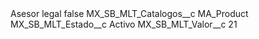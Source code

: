 <?xml version="1.0" encoding="UTF-8"?>
<CustomMetadata xmlns="http://soap.sforce.com/2006/04/metadata" xmlns:xsi="http://www.w3.org/2001/XMLSchema-instance" xmlns:xsd="http://www.w3.org/2001/XMLSchema">
    <label>Asesor legal</label>
    <protected>false</protected>
    <values>
        <field>MX_SB_MLT_Catalogos__c</field>
        <value xsi:type="xsd:string">MA_Product</value>
    </values>
    <values>
        <field>MX_SB_MLT_Estado__c</field>
        <value xsi:type="xsd:string">Activo</value>
    </values>
    <values>
        <field>MX_SB_MLT_Valor__c</field>
        <value xsi:type="xsd:string">21</value>
    </values>
</CustomMetadata>
